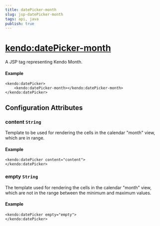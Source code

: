```yaml
---
title: datePicker-month
slug: jsp-datePicker-month
tags: api, java
publish: true
---
```


# <kendo:datePicker-month>
A JSP tag representing Kendo Month.

#### Example
    <kendo:datePicker>
        <kendo:datePicker-month></kendo:datePicker-month>
    </kendo:datePicker>


## Configuration Attributes


### content `String`

Template to be used for rendering the cells in the calendar "month" view, which are in range.

#### Example
    <kendo:datePicker content="content">
    </kendo:datePicker>



### empty `String`

The template used for rendering the cells in the calendar "month" view, which are not in the range between
the minimum and maximum values.

#### Example
    <kendo:datePicker empty="empty">
    </kendo:datePicker>


